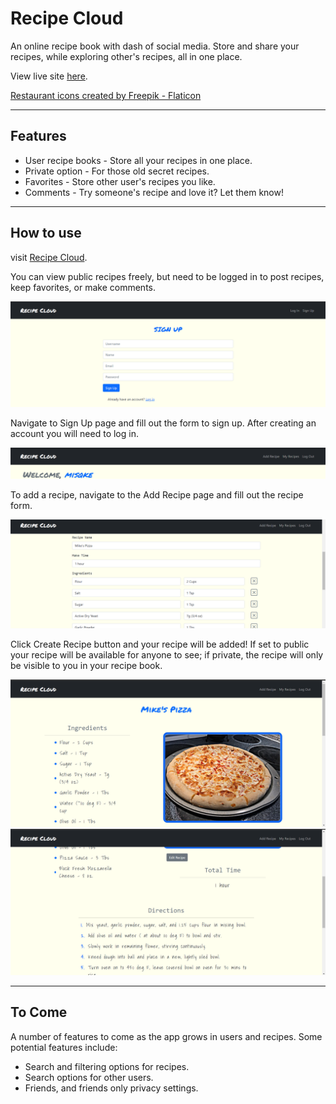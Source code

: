 # Recipe Cloud

An online recipe book with dash of social media. Store and share your recipes, while exploring other's recipes, all in one place.

View live site [here](https://misqke-recipe-cloud.herokuapp.com).

<a href="https://www.flaticon.com/free-icons/restaurant" title="restaurant icons">Restaurant icons created by Freepik - Flaticon</a>

---

## Features

- User recipe books - Store all your recipes in one place.
- Private option - For those old secret recipes.
- Favorites - Store other user's recipes you like.
- Comments - Try someone's recipe and love it? Let them know!

---

## How to use

visit [Recipe Cloud](https://misqke-recipe-cloud.herokuapp.com).

You can view public recipes freely, but need to be logged in to post recipes, keep favorites, or make comments.

![signup](./screenshots/ss-signup.png)

Navigate to Sign Up page and fill out the form to sign up. After creating an account you will need to log in.

![loggedInNav](./screenshots/ss-loggedin-nav.png)

To add a recipe, navigate to the Add Recipe page and fill out the recipe form.

![recipeForm](./screenshots/ss-recipe-form.png)

Click Create Recipe button and your recipe will be added! If set to public your recipe will be available for anyone to see; if private, the recipe will only be visible to you in your recipe book.

![recipeTop](./screenshots/ss-recipe-top.png)
![recipeBot](./screenshots/ss-recipe-bottom.png)

---

## To Come

A number of features to come as the app grows in users and recipes.
Some potential features include:

- Search and filtering options for recipes.
- Search options for other users.
- Friends, and friends only privacy settings.
